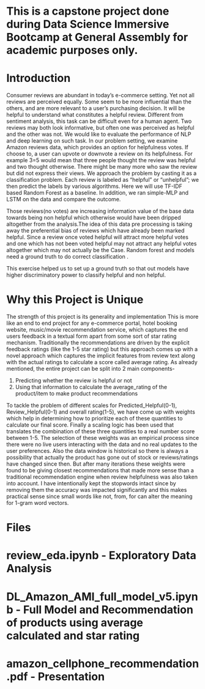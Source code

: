 # This is a capstone project done during Data Science Immersive Bootcamp at General Assembly for academic purposes only.

# Introduction
Consumer reviews are abundant in today’s e-commerce setting. Yet not all reviews are perceived equally. Some seem to be more influential than the others, and are more relevant to a user’s purchasing decision. It will be helpful to understand what constitutes a helpful review. Different from sentiment analysis, this task can be difficult even for a human agent. Two reviews may both look informative, but often one was perceived as helpful and the other was not. We would like to evaluate the performance of NLP and deep learning on such task. In our problem setting, we examine Amazon reviews data, which provides an option for helpfulness votes. If choose to, a user can upvote or downvote a review on its helpfulness. For example 3=5 would mean that three people thought the review was helpful and two thought otherwise. There might be many more who saw the review but did not express their views. We approach the problem by casting it as a classification problem. Each review is labeled as “helpful” or “unhelpful”; we then predict the labels by various algorithms. Here we will use TF-IDF based Random Forest as a baseline. In addition, we ran simple-MLP and LSTM on the data and compare the outcome.

Those reviews(no votes) are increasing information value of the base data towards being non helpful which otherwise would have been dripped altogether from the analysis.The idea of this data pre processing is taking away the preferential bias of reviews which have already been marked helpful. Since a review once voted helpful will attract more helpful votes and one which has not been voted helpful may not attract any helpful votes altogether which may not actually be the Case.
Random forest and models need a ground truth to do correct classification .

This exercise helped us to set up a ground truth so that out models have higher discriminatory power to classify helpful and non helpful.

# Why this Project is Unique 
The strength of this project is its generality and implementation This is more like an end to end project for any e-commerce portal, hotel booking website, music/movie recommendation service, which captures the end users feedback in a textual form apart from some sort of star rating mechanism.
Traditionally the recommendations are driven by the explicit feedback ratings (like the 1-5 star rating) but this approach comes up with a novel approach which captures the implicit features from review text along with the actual ratings to calculate a score called average rating. 
As already mentioned, the entire project can be split into 2 main components- 
1) Predicting whether the review is helpful or not 
2) Using that information to calculate the average_rating of the product/item to make product recommendations

To tackle the problem of different scales for Predicted_Helpful(0-1), Review_Helpful(0-1) and overall rating(1-5), we have come up with weights which help in determining how to prioritize each of these quantities to calculate our final score. Finally a scaling logic has been used that translates the combination of these three quantities to a real number score between 1-5.
The selection of these weights was an empirical process since there were no live users interacting with the data and no real updates to the user preferences.
Also the data window is historical so there is always a possibility that actually the product has gone out of stock or reviews/ratings have changed since then. But after many iterations these weights were found to be giving closest recommendations that made more sense than a traditional recommendation engine when review helpfulness was also taken into account.
I have intentionally kept the stopwords intact since by removing them the accuracy was impacted significantly and this makes practical sense since small words like not, from, for can alter the meaning for 1-gram  word vectors.

# Files
# review_eda.ipynb - Exploratory Data Analysis
# DL_Amazon_AMI_full_model_v5.ipynb - Full Model and Recommendation of products using average calculated and star rating
# amazon_cellphone_recommendation.pdf - Presentation 
